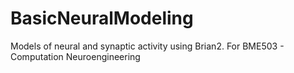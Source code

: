 # BasicNeuralModeling
Models of neural and synaptic activity using Brian2. For BME503 - Computation Neuroengineering
